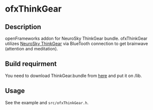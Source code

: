 ofxThinkGear
===================================

Description
-----------

openFrameworks addon for NeuroSky ThinkGear bundle.
ofxThinkGear utilizes [NeuroSky ThinkGear](http://www.neurosky.com/Business/ThinkGearChipsets.aspx) via BlueTooth connection to get brainwave (attention and meditation).

Build requirment
-----------

You need to download ThinkGear.bundle from [here](http://store.neurosky.com/products/developer-tools-2-1) and put it on /lib.

Usage
-----

See the example and `src/ofxThinkGear.h`.

